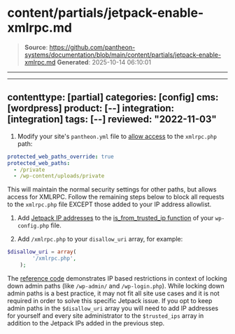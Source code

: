 # content/partials/jetpack-enable-xmlrpc.md

> **Source**: https://github.com/pantheon-systems/documentation/blob/main/content/partials/jetpack-enable-xmlrpc.md
> **Generated**: 2025-10-14 06:10:01

---

---
contenttype: [partial]
categories: [config]
cms: [wordpress]
product: [--]
integration: [integration]
tags: [--]
reviewed: "2022-11-03"
---

1. Modify your site's `pantheon.yml` file to [allow access](/pantheon-yml#protected-web-paths-override) to the `xmlrpc.php` path:

  ```yml:title=pantheon.yml
  protected_web_paths_override: true
  protected_web_paths:
    - /private
    - /wp-content/uploads/private
  ```

 This will maintain the normal security settings for other paths, but allows access for XMLRPC. Follow the remaining steps below to block all requests to the `xmlrpc.php` file EXCEPT those added to your IP address allowlist.

1. Add [Jetpack IP addresses](https://jetpack.com/support/how-to-add-jetpack-ips-allowlist/) to the [is_from_trusted_ip function](/guides/redirect/advanced#restrict-access-to-paths-based-on-ip) of your `wp-config.php` file.

1. Add `/xmlrpc.php` to your `disallow_uri` array, for example:

  ```php
  $disallow_uri = array(
          '/xmlrpc.php',
      );
  ```

  The [reference code](/guides/redirect/advanced#restrict-access-to-paths-based-on-ip) demonstrates IP based restrictions in context of locking down admin paths (like `/wp-admin/` and `/wp-login.php`). While locking down admin paths is a best practice, it may not fit all site use cases and it is not required in order to solve this specific Jetpack issue. If you opt to keep admin paths in the `$disallow_uri` array you will need to add IP addresses for yourself and every site administrator to the `$trusted_ips` array in addition to the Jetpack IPs added in the previous step. 
